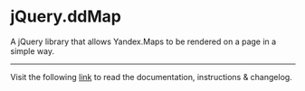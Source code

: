 # jQuery.ddMap

A jQuery library that allows Yandex.Maps to be rendered on a page in a simple way.
___
Visit the following [link](http://code.divandesign.ru/jquery/ddymap) to read the documentation, instructions & changelog.